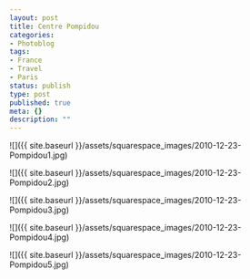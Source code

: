 ```yaml
---
layout: post
title: Centre Pompidou
categories:
- Photoblog
tags:
- France
- Travel
- Paris
status: publish
type: post
published: true
meta: {}
description: ""
---
```


![]({{ site.baseurl }}/assets/squarespace_images/2010-12-23-Pompidou1.jpg)

![]({{ site.baseurl }}/assets/squarespace_images/2010-12-23-Pompidou2.jpg)

![]({{ site.baseurl }}/assets/squarespace_images/2010-12-23-Pompidou3.jpg)

![]({{ site.baseurl }}/assets/squarespace_images/2010-12-23-Pompidou4.jpg)

![]({{ site.baseurl }}/assets/squarespace_images/2010-12-23-Pompidou5.jpg)
